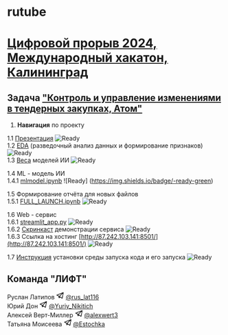 # rutube

# [Цифровой прорыв 2024, Международный хакатон, Калининград](https://hacks-ai.ru/)

## Задача ["Контроль и управление изменениями в тендерных закупках, Атом"](https://hacks-ai.ru/events/1077382)

1. **Навигация** по проекту

1.1 [Презентация](presentation.pdf) ![Ready](https://img.shields.io/badge/-ready-green) \
1.2 [EDA](eda.ipynb) (разведочный анализ данных и формирование признаков) ![Ready](https://img.shields.io/badge/-ready-green) \
1.3 [Веса](https://disk.yandex.ru/d/QpSFFa6r8V_0aQ) моделей ИИ ![Ready](https://img.shields.io/badge/-ready-green)

1.4 ML - модель ИИ \
1.4.1 [mlmodel.ipynb](mlmodel.ipynb) ![Ready] (https://img.shields.io/badge/-ready-green)

1.5 Формирование отчёта для новых файлов \
1.5.1 [FULL_LAUNCH.ipynb](FULL_LAUNCH.ipynb) ![Ready](https://img.shields.io/badge/-ready-green)

1.6 Web - сервис \
1.6.1 [streamlit_app.py](streamlit_app/streamlit_app.py) ![Ready](https://img.shields.io/badge/-ready-green) \
1.6.2 [Скринкаст](https://disk.yandex.ru/i/6tGnEW5lt7zxDA) демонстрации сервиса ![Ready](https://img.shields.io/badge/-ready-green) \
1.6.3 Ссылка на хостинг [http://87.242.103.141:8501/](http://87.242.103.141:8501/) ![Ready](https://img.shields.io/badge/-ready-green)

1.7 [Инструкция](instructions.md) установки среды запуска кода и его запуска ![Ready](https://img.shields.io/badge/-ready-green)

## Команда "ЛИФТ"

Руслан Латипов <img src="images/tglogo.jpg" width="18"> [@rus_lat116](https://t.me/rus_lat116) \
Юрий Дон <img src="images/tglogo.jpg" width="18"> [@Yuriy_Nikitich](https://t.me/Yuriy_Nikitich) \
Алексей Верт-Миллер <img src="images/tglogo.jpg" width="18"> [@alexwert3](https://t.me/alexwert3) \
Татьяна Моисеева <img src="images/tglogo.jpg" width="18"> [@Estochka](https://t.me/Estochka)

